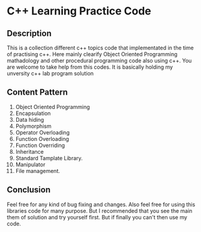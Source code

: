 # C++ Learning Practice Code #
## Description ##
This is a collection different c++ topics code that implementated in the time of practising c++. Here mainly 
clearify Object Oriented Programming mathadology and other procedural programming code also using c++. You are welcome 
to take help from this codes. It is basically holding my unversity c++ lab program solution
</br>
## Content Pattern ##
1. Object Oriented Programming
2. Encapsulation
3. Data hiding
4. Polymorphism
5. Operator Overloading
6. Function Overloading
7. Function Overriding
8. Inheritance
9. Standard Tamplate Library.
10. Manipulator
11. File management.
<h2> Conclusion </h2>
Feel free for any kind of bug fixing and changes. Also feel free for using this libraries code for many purpose.
But I recommended that you see the main them of solution and try yourself first. But if finally you can't then use my code.
    
